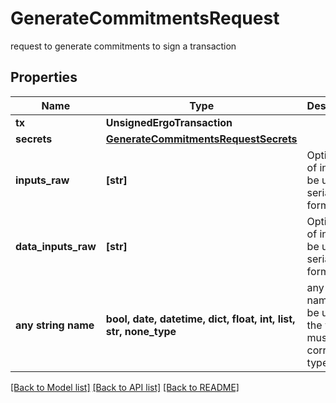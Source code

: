 # GenerateCommitmentsRequest

request to generate commitments to sign a transaction

## Properties
Name | Type | Description | Notes
------------ | ------------- | ------------- | -------------
**tx** | **UnsignedErgoTransaction** |  | 
**secrets** | [**GenerateCommitmentsRequestSecrets**](GenerateCommitmentsRequestSecrets.md) |  | [optional] 
**inputs_raw** | **[str]** | Optional list of inputs to be used in serialized form | [optional] 
**data_inputs_raw** | **[str]** | Optional list of inputs to be used in serialized form | [optional] 
**any string name** | **bool, date, datetime, dict, float, int, list, str, none_type** | any string name can be used but the value must be the correct type | [optional]

[[Back to Model list]](../README.md#documentation-for-models) [[Back to API list]](../README.md#documentation-for-api-endpoints) [[Back to README]](../README.md)


